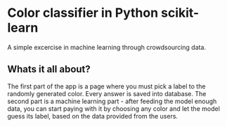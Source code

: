 # Color classifier in Python scikit-learn

A simple excercise in machine learning through crowdsourcing data.

## Whats it all about?

The first part of the app is a page where you must pick a label to the randomly generated color.
Every answer is saved into database.
The second part is a machine learning part - after feeding the model enough data, you can start paying with it by
choosing any color and let the model guess its label, based on the data provided from the users.
